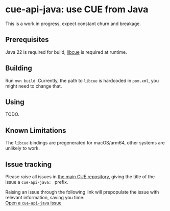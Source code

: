# cue-api-java: use CUE from Java

This is a work in progress, expect constant churn and breakage.

## Prerequisites

Java 22 is required for build,
[libcue](https://github.com/cue-lang/libcue) is required at runtime.

## Building

Run `mvn build`.
Currently, the path to `libcue` is hardcoded in `pom.xml`,
you might need to change that.

## Using

TODO.

## Known Limitations

The `libcue` bindings are pregenerated for macOS/arm64,
other systems are unlikely to work.

## Issue tracking

Please raise all issues in
[the main CUE repository](https://github.com/cue-lang/cue/issues),
giving the title of the issue a `cue-api-java: ` prefix.

Raising an issue through the following link will prepopulate the issue with relevant
information, saving you time:\
[Open a `cue-api-java` issue](https://github.com/cue-lang/cue/issues/new?labels=Triage,NeedsInvestigation,language%3A%20java&title=cue-api-java:%20&body=%3C%21--%0APlease+answer+these+questions+before+submitting+your+issue.+Thanks%21%0ATo+ask+questions%2C+see+https%3A%2F%2Fgithub.com%2Fcue-lang%2Fcue%23contact.%0A--%3E%0A%0A%23%23%23+What+version+of+%60cue-api-java%60+are+you+using%3F%0A%0A%23%23%23+Does+this+issue+reproduce+with+the+latest+commit%3F%0A%0A%23%23%23+What+did+you+do%3F%0A%0A%3C%21--%0AIf+possible%2C+provide+a+recipe+for+reproducing+the+error.%0A%0AFor+advice+on+how+to+create+a+good+reproducer%2C+please+see%3A%0A%0Ahttps%3A%2F%2Fgithub.com%2Fcue-lang%2Fcue%2Fwiki%2FCreating-test-or-performance-reproducers%0A--%3E%0A%0A%0A%0A%23%23%23+What+did+you+expect+to+see%3F%0A%0A%0A%0A%23%23%23+What+did+you+see+instead%3F%0A)
